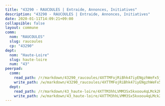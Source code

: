 ```yaml
---
title: "43290 - RAUCOULES | Entraide, Annonces, Initiatives"
description: "43290 - RAUCOULES | Entraide, Annonces, Initiatives"
date: 2020-01-11T14:09:21+09:00
collapsible: false
layout: commune
comm:
  nom: "RAUCOULES"
  slug: raucoules
  cp: "43290"
dept:
  nom: "Haute-Loire"
  slug: haute-loire
  num: "43"
peerpad:
  comm:
    read_path: /r/markdown/43290_raucoules/4XTTMFojRiBhk47iyENgzhWeFx5jmzKjqnnzu566TTtYaesdT
    write_path: /w/markdown/43290_raucoules/4XTTMFojRiBhk47iyENgzhWeFx5jmzKjqnnzu566TTtYaesdT-K3TgUmeJixg6q4NeRPvpV4EMkxja4z25CkKmG5CqSNg3bmeUnVnSZEm49TuBfX3uYuiqgi5AdtoXnBLQXAvppfy6q3UnKpLzT6DXV8j4nke8Rz593R54xBwFhQDW2PRox5hXDU1w
  dept:
    read_path: /r/markdown/43_haute-loire/4XTTM3hhLVMM3Sx5kxoou4qLMck2RjGiJF8bjxPuKy3VyRdWX
    write_path: /w/markdown/43_haute-loire/4XTTM3hhLVMM3Sx5kxoou4qLMck2RjGiJF8bjxPuKy3VyRdWX-K3TgTnndWXCUw13Pw3gJoEo9qHUCGXZ4frH2coLZWWDcoWKo22cU2VNENpi117F5bi6bu3WHMPd2VTrETU2R5owQhCBrUQgvCKerk4NqeDhN66egG9mHY8CCfEckbCp9SecEdL6b
---
```


